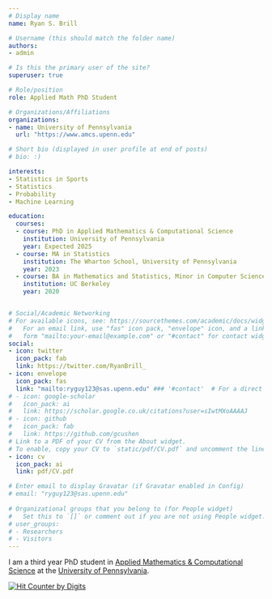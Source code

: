 ```yaml
---
# Display name
name: Ryan S. Brill

# Username (this should match the folder name)
authors:
- admin

# Is this the primary user of the site?
superuser: true

# Role/position
role: Applied Math PhD Student

# Organizations/Affiliations
organizations:
- name: University of Pennsylvania
  url: "https://www.amcs.upenn.edu"

# Short bio (displayed in user profile at end of posts)
# bio: :)

interests:
- Statistics in Sports
- Statistics
- Probability
- Machine Learning

education:
  courses:
  - course: PhD in Applied Mathematics & Computational Science
    institution: University of Pennsylvania
    year: Expected 2025 
  - course: MA in Statistics
    institution: The Wharton School, University of Pennsylvania
    year: 2023
  - course: BA in Mathematics and Statistics, Minor in Computer Science
    institution: UC Berkeley
    year: 2020


# Social/Academic Networking
# For available icons, see: https://sourcethemes.com/academic/docs/widgets/#icons
#   For an email link, use "fas" icon pack, "envelope" icon, and a link in the
#   form "mailto:your-email@example.com" or "#contact" for contact widget.
social:
- icon: twitter
  icon_pack: fab
  link: https://twitter.com/RyanBrill_
- icon: envelope
  icon_pack: fas
  link: "mailto:ryguy123@sas.upenn.edu" ### '#contact'  # For a direct email link, use "mailto:test@example.org".
# - icon: google-scholar
#   icon_pack: ai
#   link: https://scholar.google.co.uk/citations?user=sIwtMXoAAAAJ
# - icon: github
#   icon_pack: fab
#   link: https://github.com/gcushen
# Link to a PDF of your CV from the About widget.
# To enable, copy your CV to `static/pdf/CV.pdf` and uncomment the lines below.  
- icon: cv
  icon_pack: ai
  link: pdf/CV.pdf

# Enter email to display Gravatar (if Gravatar enabled in Config)
# email: "ryguy123@sas.upenn.edu"
  
# Organizational groups that you belong to (for People widget)
#   Set this to `[]` or comment out if you are not using People widget.  
# user_groups:
# - Researchers
# - Visitors
---
```


<!---
I am a second year PhD student at the [University of Pennsylvania](https://www.upenn.edu) in [Applied Mathematics & Computational Science](https://www.amcs.upenn.edu). I'm interested in Bayesian statistics, statistical prediction, applied probability, mathematical modeling, and sports analytics.

For my undergraduate studies, I attended [UC Berkeley](https://www.berkeley.edu), where I double majored in [Mathematics](https://math.berkeley.edu) and [Statistics](https://statistics.berkeley.edu), and minored in [Computer Science](https://eecs.berkeley.edu). 
 
Please enjoy this picture of me at a [Husky Cafe](https://www.facebook.com/neverlandsiberians/) in Bangkok, Thailand.

See also my [**CV**](pdf/CV.pdf).
--->

I am a third year PhD student in [Applied Mathematics & Computational Science](https://www.amcs.upenn.edu) at the [University of Pennsylvania](https://www.upenn.edu).

<!---
where I am advised by [Adi Wyner]() 

and [Sameer Deshpande]().
--->

<!---
Please enjoy this picture of me at a [Husky Cafe](https://www.facebook.com/neverlandsiberians/) in Bangkok, Thailand.
--->

<a href="https://www.digits.net" target="_blank"> <img src="https://counter.digits.net/?counter={297035b4-5e06-f154-5558-c850c031e36e}&template=simple" alt="Hit Counter by Digits" border="0"  /> </a>
